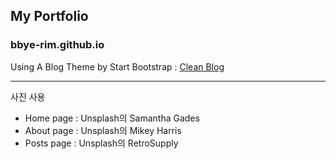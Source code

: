 ## My Portfolio
### bbye-rim.github.io

Using A Blog Theme by Start Bootstrap : 
[Clean Blog](https://github.com/startbootstrap/startbootstrap-clean-blog-jekyll)

---

사진 사용
- Home page : Unsplash의 Samantha Gades
- About page : Unsplash의 Mikey Harris
- Posts page : Unsplash의 RetroSupply

